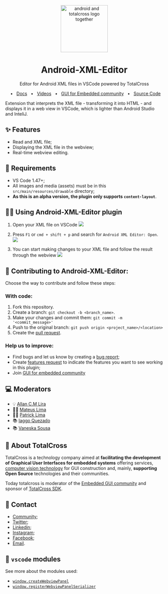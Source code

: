 
<div align="center"> <img src="https://i.imgur.com/zcQ1Z6r.png" alt="android and totalcross logo together" width="150" height="150"/> </div>

<div align="center"> 
<h1> Android-XML-Editor </h1> </div>
<p align="center"> Editor for Android XML files in VSCode powered by TotalCross </strong></em></p>

<div align="center">
  <span>&nbsp;&nbsp;•&nbsp;&nbsp;</span>
  <a href="https://developer.android.com/guide/topics/ui" target="_blank">Docs</a>
  <span>&nbsp;&nbsp;•&nbsp;&nbsp;</span>
  <a href="https://www.youtube.com/c/totalcross" target="_blank">Videos</a>
  <span>&nbsp;&nbsp;•&nbsp;&nbsp;</span>
  <a href="https://t.me/guiembedded" target="_blank">GUI for Embedded community</a>
  <span>&nbsp;&nbsp;•&nbsp;&nbsp;</span>
  <a href="https://github.com/Knowcode-AI/android-xml-editor/" target="_blank">Source Code</a>
</div>


Extension that interprets the XML file - transforming it into HTML - and displays it in a web view in VSCode, which is lighter than Android Studio and InteliJ.


## ✨ Features
* Read and XML file;
* Displaying the XML file in the webview;
* Real-time webview editing.

## 🚨 Requirements
* VS Code 1.47+;
* All images and media (assets) must be in this `src/main/resources/drawable` directory;
* **As this is an alpha version, the plugin only supports `content-layout`**.

## 👩‍💻 Using Android-XML-Editor plugin

1. Open your XML file on VSCode
![](https://i.imgur.com/i7wzQFI.jpg)

1. Press `F1` or `cmd + shift + p` and search for `Android XML Editor: Open`.
![](https://i.imgur.com/hrdNrwB.jpg)

1. You can start making changes to your XML file and follow the result through the webview
![](https://i.imgur.com/6dcCXu2.jpeg)

## 🚧 Contributing to Android-XML-Editor:
Choose the way to contribute and follow these steps:

### With code:
1. Fork this repository.
2. Create a branch: `git checkout -b <branch_name>`.
3. Make your changes and commit them: `git commit -m '<commit_message>'`
4. Push to the original branch: `git push origin <project_name>/<location>`
5. Create the [pull request](https://help.github.com/en/github/collaborating-with-issues-and-pull-requests/creating-a-pull-request).

### Help us to improve:
* Find bugs and let us know by creating a [bug report](https://github.com/Knowcode-AI/android-xml-editor/issues);
* Create [features request](https://github.com/Knowcode-AI/android-xml-editor/issues) to indicate the features you want to see working in this plugin;
* Join [GUI for embedded community](https://t.me/guiembedded) 

## 💻 Moderators
* 💡 [Allan C.M Lira](https://github.com/acmlira)
* 👨‍💻 [Mateus Lima](https://github.com/mateuslimax22)
* 👨‍💻 [Patrick Lima](https://github.com/pattrickx)
* 📚 [Iaggo Quezado](https://github.com/Iaggoq)
* 📚 [Vaneska Sousa](https://github.com/VaneskaSousa)

## 🤔 About TotalCross

TotalCross is a technology company aimed at **facilitating the development of Graphical User Interfaces for embedded systems** offering services, [computer vision technology](http://yourapp.totalcross.com/knowcode-app) for GUI construction and, mainly, **supporting Open Source** technologies and their communities.

Today totalcross is moderator of the [Embedded GUI community](https://t.me/guiembedded) and sponsor of [TotalCross SDK](totalcross.com).

## 📢 Contact
* [Community](https://t.me/guiembedded);
* [Twitter](https://twitter.com/totalcross);
* [Linkedin](https://linkedin.com/company/totalcross);
* [Instagram](https://www.instagram.com/totalcross/);
* [Facebook](www.facebook.com/TotalCross/);
* [Email](mailto:vaneska.sousa@totalcross.com).

## 📝 `vscode` modules

See more about the modules used:
- [`window.createWebviewPanel`](https://code.visualstudio.com/api/references/vscode-api#window.createWebviewPanel)
- [`window.registerWebviewPanelSerializer`](https://code.visualstudio.com/api/references/vscode-api#window.registerWebviewPanelSerializer)
